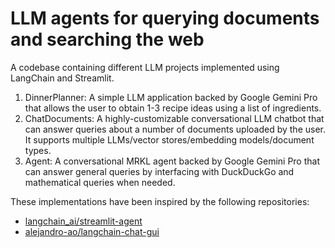 # LLM agents for querying documents and searching the web

A codebase containing different LLM projects implemented using LangChain and Streamlit. 

1. DinnerPlanner: A simple LLM application backed by Google Gemini Pro that allows the user to obtain 1-3 recipe ideas using a list of ingredients.
2. ChatDocuments: A highly-customizable conversational LLM chatbot that can answer queries about a number of documents uploaded by the user. It supports multiple LLMs/vector stores/embedding models/document types.
3. Agent: A conversational MRKL agent backed by Google Gemini Pro that can answer general queries by interfacing with DuckDuckGo and mathematical queries when needed.

These implementations have been inspired by the following repositories: 
* [langchain_ai/streamlit-agent](https://github.com/langchain-ai/streamlit-agent/tree/main/streamlit_agent)
* [alejandro-ao/langchain-chat-gui](https://github.com/alejandro-ao/langchain-chat-gui)
